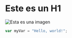 # Este es un H1

![Esta es una imagen](https://octodex.github.com/images/yaktocat.png)


``` javascript
var myVar = "Hello, world!";
```
